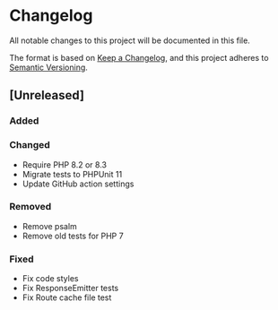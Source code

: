 # Changelog

All notable changes to this project will be documented in this file.

The format is based on [Keep a Changelog](https://keepachangelog.com/en/1.1.0/),
and this project adheres to [Semantic Versioning](https://semver.org/spec/v2.0.0.html).

## [Unreleased]

### Added

### Changed

* Require PHP 8.2 or 8.3
* Migrate tests to PHPUnit 11
* Update GitHub action settings

### Removed

* Remove psalm
* Remove old tests for PHP 7

### Fixed

* Fix code styles
* Fix ResponseEmitter tests
* Fix Route cache file test

